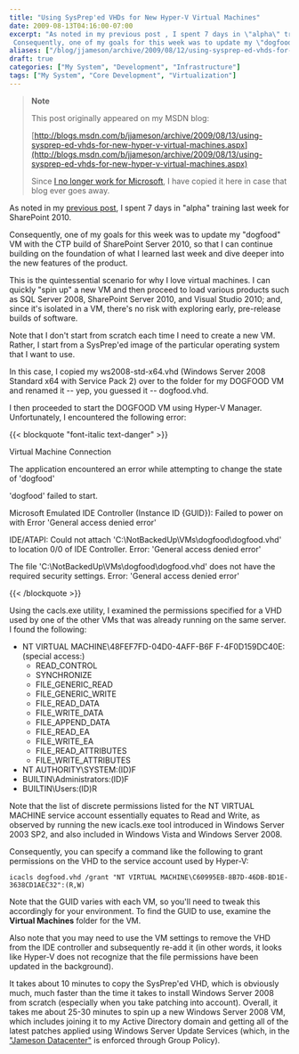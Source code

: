 ```yaml
---
title: "Using SysPrep'ed VHDs for New Hyper-V Virtual Machines"
date: 2009-08-13T04:16:00-07:00
excerpt: "As noted in my previous post , I spent 7 days in \"alpha\" training last week for SharePoint 2010. 
 Consequently, one of my goals for this week was to update my \"dogfood\" VM with the CTP build of SharePoint Server 2010, so that I can continue building..."
aliases: ["/blog/jjameson/archive/2009/08/12/using-sysprep-ed-vhds-for-new-hyper-v-virtual-machines.aspx"]
draft: true
categories: ["My System", "Development", "Infrastructure"]
tags: ["My System", "Core Development", "Virtualization"]
---
```


> **Note**
>
> This post originally appeared on my MSDN blog:
>
> [http://blogs.msdn.com/b/jjameson/archive/2009/08/13/using-sysprep-ed-vhds-for-new-hyper-v-virtual-machines.aspx](http://blogs.msdn.com/b/jjameson/archive/2009/08/13/using-sysprep-ed-vhds-for-new-hyper-v-virtual-machines.aspx)
>
> Since
> [I no longer work for Microsoft](/blog/jjameson/2011/09/02/last-day-with-microsoft), I have copied it here in case that blog
> ever goes away.

As noted in my [previous
post](/blog/jjameson/2009/08/13/sharepoint-2010-sneak-peek), I spent 7 days in "alpha" training last week for SharePoint 2010.

Consequently, one of my goals for this week was to update my "dogfood" VM with  the CTP build of SharePoint Server 2010, so that I can continue building on the  foundation of what I learned last week and dive deeper into the new features of  the product.

This is the quintessential scenario for why I love virtual machines. I can quickly  "spin up" a new VM and then proceed to load various products such as SQL Server  2008, SharePoint Server 2010, and Visual Studio 2010; and, since it's isolated in  a VM, there's no risk with exploring early, pre-release builds of software.

Note that I don't start from scratch each time I need to create a new VM. Rather,  I start from a SysPrep'ed image of the particular operating system that I want to  use.

In this case, I copied my ws2008-std-x64.vhd (Windows Server 2008 Standard x64  with Service Pack 2) over to the folder for my DOGFOOD VM and renamed it -- yep,  you guessed it -- dogfood.vhd.

I then proceeded to start the DOGFOOD VM using Hyper-V Manager. Unfortunately,  I encountered the following error:

{{< blockquote "font-italic text-danger" >}}

Virtual Machine Connection

The application encountered an error while attempting to change the state of
'dogfood'

'dogfood' failed to start.

Microsoft Emulated IDE Controller (Instance ID {GUID}): Failed to power on with
Error 'General access denied error'

IDE/ATAPI: Could not attach 'C:\NotBackedUp\VMs\dogfood\dogfood.vhd' to location
0/0 of IDE Controller. Error: 'General access denied error'

The file 'C:\NotBackedUp\VMs\dogfood\dogfood.vhd' does not have the required
security settings. Error: 'General access denied error'

{{< /blockquote >}}

Using the cacls.exe utility, I examined the permissions specified for a VHD used  by one of the other VMs that was already running on the same server. I found the  following:

- NT VIRTUAL MACHINE\48FEF7FD-04D0-4AFF-B6F F-4F0D159DC40E:(special access:)
  - READ\_CONTROL
  - SYNCHRONIZE
  - FILE\_GENERIC\_READ
  - FILE\_GENERIC\_WRITE
  - FILE\_READ\_DATA
  - FILE\_WRITE\_DATA
  - FILE\_APPEND\_DATA
  - FILE\_READ\_EA
  - FILE\_WRITE\_EA
  - FILE\_READ\_ATTRIBUTES
  - FILE\_WRITE\_ATTRIBUTES
- NT AUTHORITY\SYSTEM:(ID)F
- BUILTIN\Administrators:(ID)F
- BUILTIN\Users:(ID)R

Note that the list of discrete permissions listed for the NT VIRTUAL MACHINE  service account essentially equates to Read and Write, as observed by running the  new icacls.exe tool introduced in Windows Server 2003 SP2, and also included in  Windows Vista and Windows Server 2008.

Consequently, you can specify a command like the following to grant permissions  on the VHD to the service account used by Hyper-V:

```
icacls dogfood.vhd /grant "NT VIRTUAL MACHINE\C60995EB-8B7D-46DB-BD1E-3638CD1AEC32":(R,W)
```

Note that the GUID varies with each VM, so you'll need to tweak this accordingly  for your environment. To find the GUID to use, examine the **Virtual Machines** folder for the VM.

Also note that you may need to use the VM settings to remove the VHD from the  IDE controller and subsequently re-add it (in other words, it looks like Hyper-V  does not recognize that the file permissions have been updated in the background).

It takes about 10 minutes to copy the SysPrep'ed VHD, which is obviously much,  much faster than the time it takes to install Windows Server 2008 from scratch (especially  when you take patching into account). Overall, it takes me about 25-30 minutes to  spin up a new Windows Server 2008 VM, which includes joining it to my Active Directory  domain and getting all of the latest patches applied using Windows Server Update  Services (which, in the ["Jameson
Datacenter"](/blog/jjameson/2009/09/14/the-jameson-datacenter) is enforced through Group Policy).

